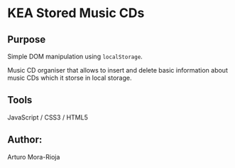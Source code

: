 # KEA Stored Music CDs

## Purpose
Simple DOM manipulation using `localStorage`.

Music CD organiser that allows to insert and delete basic information about music CDs which it storse in local storage.

## Tools
JavaScript / CSS3 / HTML5

## Author:
Arturo Mora-Rioja